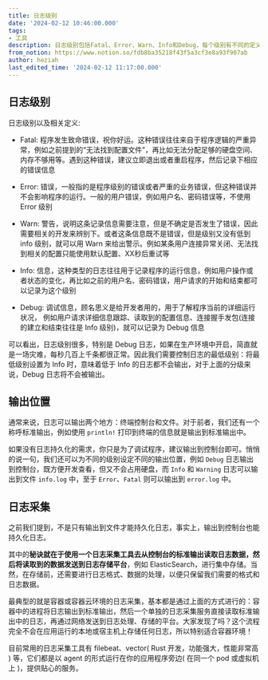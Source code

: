 ```yaml
---
title: 日志级别
date: '2024-02-12 10:46:00.000'
tags:
- 工具
description: 日志级别包括Fatal、Error、Warn、Info和Debug，每个级别有不同的定义和用途。在生产环境中，通常将最低级别设置为Info以控制日志输出。
from_notion: https://www.notion.so/fdb8ba35218f43f5a3cf3e8a93f907ab
author: heziah
last_edited_time: '2024-02-12 11:17:00.000'
---
```

## 日志级别

日志级别以及相关定义:

- Fatal: 程序发生致命错误，祝你好运。这种错误往往来自于程序逻辑的严重异常，例如之前提到的“无法找到配置文件”，再比如无法分配足够的硬盘空间、内存不够用等。遇到这种错误，建议立即退出或者重启程序，然后记录下相应的错误信息

- Error: 错误，一般指的是程序级别的错误或者严重的业务错误，但这种错误并不会影响程序的运行。一般的用户错误，例如用户名、密码错误等，不使用 Error 级别

- Warn: 警告，说明这条记录信息需要注意，但是不确定是否发生了错误，因此需要相关的开发来辨别下。或者这条信息既不是错误，但是级别又没有低到 info 级别，就可以用 Warn 来给出警示。例如某条用户连接异常关闭、无法找到相关的配置只能使用默认配置、XX秒后重试等

- Info: 信息，这种类型的日志往往用于记录程序的运行信息，例如用户操作或者状态的变化，再比如之前的用户名、密码错误，用户请求的开始和结束都可以记录为这个级别

- Debug: 调试信息，顾名思义是给开发者用的，用于了解程序当前的详细运行状况， 例如用户请求详细信息跟踪、读取到的配置信息、连接握手发包(连接的建立和结束往往是 Info 级别)，就可以记录为 Debug 信息

可以看出，日志级别很多，特别是 Debug 日志，如果在生产环境中开启，简直就是一场灾难，每秒几百上千条都很正常。因此我们需要控制日志的最低级别：将最低级别设置为 Info 时，意味着低于 Info 的日志都不会输出，对于上面的分级来说，Debug 日志将不会被输出。

## 输出位置

通常来说，日志可以输出两个地方：终端控制台和文件。对于前者，我们还有一个称呼标准输出，例如使用 `println!` 打印到终端的信息就是输出到标准输出中。

如果没有日志持久化的需求，你只是为了调试程序，建议输出到控制台即可。悄悄的说一句，我们还可以为不同的级别设定不同的输出位置，例如 `Debug` 日志输出到控制台，既方便开发查看，但又不会占用硬盘，而 `Info` 和 `Warning` 日志可以输出到文件 `info.log` 中，至于 `Error`、`Fatal` 则可以输出到 `error.log` 中。

## 日志采集

之前我们提到，不是只有输出到文件才能持久化日志，事实上，输出到控制台也能持久化日志。

其中的**秘诀就在于使用一个日志采集工具去从控制台的标准输出读取日志数据，然后将读取到的数据发送到日志存储平台**，例如 ElasticSearch，进行集中存储。当然，在存储前，还需要进行日志格式、数据的处理，以便只保留我们需要的格式和日志数据。

最典型的就是容器或容器云环境的日志采集，基本都是通过上面的方式进行的：容器中的进程将日志输出到标准输出，然后一个单独的日志采集服务直接读取标准输出中的日志，再通过网络发送到日志处理、存储的平台。大家发现了吗？这个流程完全不会在应用运行的本地或宿主机上存储任何日志，所以特别适合容器环境！

目前常用的日志采集工具有 filebeat、vector( Rust 开发，功能强大，性能非常高 ) 等，它们都是以 agent 的形式运行在你的应用程序旁边( 在同一个 pod 或虚拟机上 )，提供贴心的服务。

